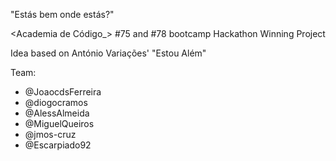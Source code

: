 "Estás bem onde estás?"

<Academia de Código_> #75 and #78 bootcamp Hackathon Winning Project

Idea based on António Variações' "Estou Além"

Team:
  - @JoaocdsFerreira
  - @diogocramos
  - @AlessAlmeida
  - @MiguelQueiros
  - @jmos-cruz
  - @Escarpiado92
